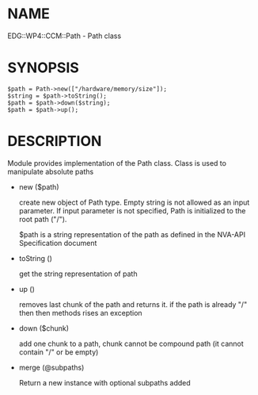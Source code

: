 # NAME

EDG::WP4::CCM::Path - Path class

# SYNOPSIS

    $path = Path->new(["/hardware/memory/size"]);
    $string = $path->toString();
    $path = $path->down($string);
    $path = $path->up();

# DESCRIPTION

Module provides implementation of the Path class. Class is used
to manipulate absolute paths

- new ($path)

    create new object of Path type. Empty string is not
    allowed as an input parameter. If input parameter is not specified,
    Path is initialized to the root path ("/").

    $path is a string representation of the path as defined in the NVA-API
    Specification document

- toString ()

    get the string representation of path

- up ()

    removes last chunk of the path and returns it.
    if the path is already "/" then then methods
    rises an exception

- down ($chunk)

    add one chunk to a path, chunk cannot be compound path
    (it cannot contain "/" or be empty)

- merge (@subpaths)

    Return a new instance with optional subpaths added
